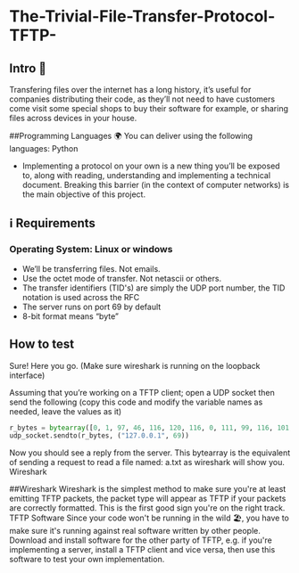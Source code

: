 # The-Trivial-File-Transfer-Protocol-TFTP-

## Intro 🚪
Transfering files over the internet has a long history, it’s useful for companies distributing their code, 
as they’ll not need to have customers come visit some special shops to buy their software for example, or sharing files across devices in your house.

##Programming Languages 🌍
You can deliver using the following languages: Python 


* Implementing a protocol on your own is a new thing you’ll be exposed to, along with reading, understanding and implementing a technical document. 
Breaking this barrier (in the context of computer networks) is the main objective of this project.

 ## ℹ️ Requirements
### Operating System: Linux  or windows 
*  We’ll be transferring files. Not emails.
*  Use the octet mode of transfer. Not netascii or others.
*  The transfer identifiers (TID's) are simply the UDP port number, the TID notation is used across the RFC
*  The server runs on port 69 by default
*  8-bit format means “byte”
## How to test 
Sure! Here you go. (Make sure wireshark is running on the loopback interface)

Assuming that you’re working on a TFTP client; open a UDP socket then send the following (copy this code and modify the variable names as needed, leave the values as it)

```python 
r_bytes = bytearray([0, 1, 97, 46, 116, 120, 116, 0, 111, 99, 116, 101, 116, 0])
udp_socket.sendto(r_bytes, ("127.0.0.1", 69))
```
Now you should see a reply from the server. This bytearray is the equivalent of sending a request to read a file named: a.txt as wireshark will show you.
Wireshark

##Wireshark
Wireshark is the simplest method to make sure you're at least emitting TFTP packets, the packet type will appear as TFTP if your packets are correctly formatted. This is the first good sign you're on the right track.
TFTP Software
Since your code won't be running in the wild 🏖, you have to make sure it's running against real software written by other people. Download and install software for the other party of TFTP, e.g. if you're implementing a server, install a TFTP client and vice versa, then use this software to test your own implementation. 

